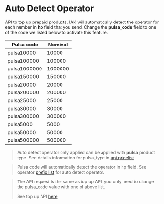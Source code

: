 # Auto Detect Operator

API to top up prepaid products. IAK will automatically detect the operator for each number in **hp** field that you send. Change the **pulsa_code** field to one of the code we listed below to activate this feature.

<!-- title: Pulsa Code for Auto Detect Operator -->
Pulsa code | Nominal 
---------|----------
pulsa10000 | 10000
pulsa100000 | 100000
pulsa1000000 | 1000000
pulsa150000 | 150000
pulsa20000 | 20000
pulsa200000 | 200000
pulsa25000 | 25000
pulsa30000 | 30000
pulsa300000 | 300000
pulsa5000 | 5000
pulsa50000 | 50000
pulsa500000 | 500000

<!-- theme: info -->

> Auto detect operator only applied can be applied with **pulsa** product type.
> See details information for pulsa_type in [api pricelist](../price-list.md).

<!-- theme: info -->

> Pulsa code will automatically detect the operator in hp field. See operator [prefix list](../../../prefix-list.md) for auto detect operator.

<!-- theme: info -->

> The API request is the same as top up API, you only need to change the pulsa_code value with one of above list. 
> 
> See top up API [here](./top-up.md)


